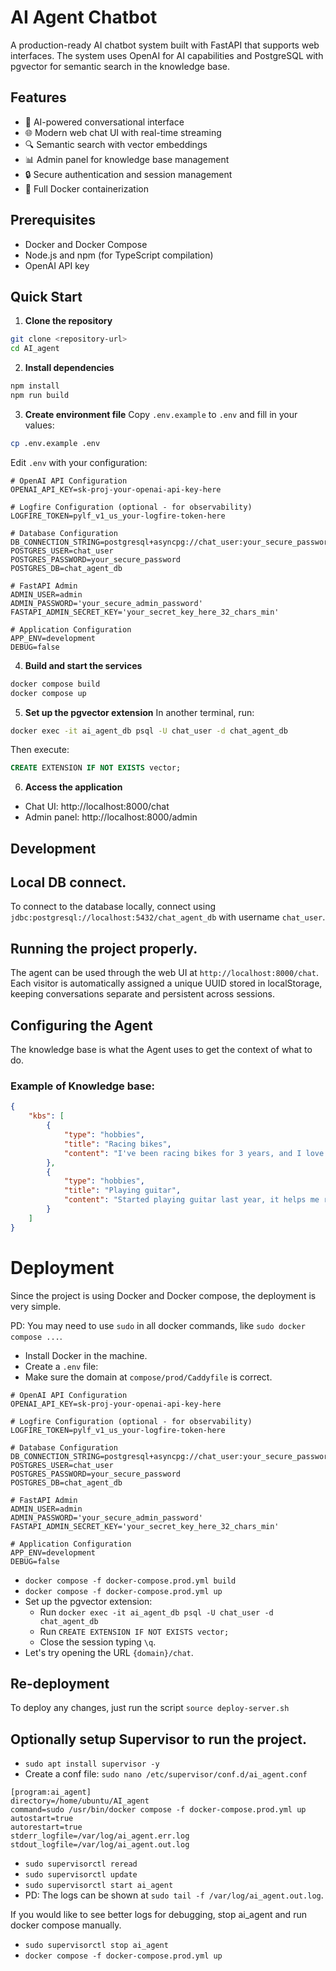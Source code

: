 # AI Agent Chatbot

A production-ready AI chatbot system built with FastAPI that supports web interfaces. The system uses OpenAI for AI capabilities and PostgreSQL with pgvector for semantic search in the knowledge base.

## Features

- 🤖 AI-powered conversational interface
- 🌐 Modern web chat UI with real-time streaming
- 🔍 Semantic search with vector embeddings
- 📊 Admin panel for knowledge base management
- 🔒 Secure authentication and session management
- 🐳 Full Docker containerization

## Prerequisites

- Docker and Docker Compose
- Node.js and npm (for TypeScript compilation)
- OpenAI API key

## Quick Start

1. **Clone the repository**
```bash
git clone <repository-url>
cd AI_agent
```

2. **Install dependencies**
```bash
npm install
npm run build
```

3. **Create environment file**
Copy `.env.example` to `.env` and fill in your values:
```bash
cp .env.example .env
```

Edit `.env` with your configuration:
```dotenv
# OpenAI API Configuration
OPENAI_API_KEY=sk-proj-your-openai-api-key-here

# Logfire Configuration (optional - for observability)
LOGFIRE_TOKEN=pylf_v1_us_your-logfire-token-here

# Database Configuration
DB_CONNECTION_STRING=postgresql+asyncpg://chat_user:your_secure_password@db/chat_agent_db
POSTGRES_USER=chat_user
POSTGRES_PASSWORD=your_secure_password
POSTGRES_DB=chat_agent_db

# FastAPI Admin
ADMIN_USER=admin
ADMIN_PASSWORD='your_secure_admin_password'
FASTAPI_ADMIN_SECRET_KEY='your_secret_key_here_32_chars_min'

# Application Configuration
APP_ENV=development
DEBUG=false
```

4. **Build and start the services**
```bash
docker compose build
docker compose up
```

5. **Set up the pgvector extension**
In another terminal, run:
```bash
docker exec -it ai_agent_db psql -U chat_user -d chat_agent_db
```
Then execute:
```sql
CREATE EXTENSION IF NOT EXISTS vector;
```

6. **Access the application**
- Chat UI: http://localhost:8000/chat
- Admin panel: http://localhost:8000/admin

## Development


## Local DB connect.

To connect to the database locally, connect using `jdbc:postgresql://localhost:5432/chat_agent_db` with username `chat_user`.

## Running the project properly.

The agent can be used through the web UI at `http://localhost:8000/chat`. Each visitor is automatically assigned a unique UUID stored in localStorage, keeping conversations separate and persistent across sessions.

## Configuring the Agent

The knowledge base is what the Agent uses to get the context of what to do.

### Example of Knowledge base:

```json
{
    "kbs": [
        {
            "type": "hobbies",
            "title": "Racing bikes",
            "content": "I've been racing bikes for 3 years, and I love the adrenaline rush."
        },
        {
            "type": "hobbies",
            "title": "Playing guitar",
            "content": "Started playing guitar last year, it helps me relax after work."
        }
    ]
}
```


# Deployment

Since the project is using Docker and Docker compose, the deployment is very simple.

PD: You may need to use `sudo` in all docker commands, like `sudo docker compose ...`.

- Install Docker in the machine.
- Create a `.env` file:
- Make sure the domain at `compose/prod/Caddyfile` is correct.
```dotenv
# OpenAI API Configuration
OPENAI_API_KEY=sk-proj-your-openai-api-key-here

# Logfire Configuration (optional - for observability)
LOGFIRE_TOKEN=pylf_v1_us_your-logfire-token-here

# Database Configuration
DB_CONNECTION_STRING=postgresql+asyncpg://chat_user:your_secure_password@db/chat_agent_db
POSTGRES_USER=chat_user
POSTGRES_PASSWORD=your_secure_password
POSTGRES_DB=chat_agent_db

# FastAPI Admin
ADMIN_USER=admin
ADMIN_PASSWORD='your_secure_admin_password'
FASTAPI_ADMIN_SECRET_KEY='your_secret_key_here_32_chars_min'

# Application Configuration
APP_ENV=development
DEBUG=false
```

- `docker compose -f docker-compose.prod.yml build`
- `docker compose -f docker-compose.prod.yml up`
- Set up the pgvector extension:
  - Run `docker exec -it ai_agent_db psql -U chat_user -d chat_agent_db`
  - Run `CREATE EXTENSION IF NOT EXISTS vector;`
  - Close the session typing `\q`.
- Let's try opening the URL `{domain}/chat`.

## Re-deployment
To deploy any changes, just run the script `source deploy-server.sh`

## Optionally setup Supervisor to run the project.

- `sudo apt install supervisor -y`
- Create a conf file: `sudo nano /etc/supervisor/conf.d/ai_agent.conf`
```
[program:ai_agent]
directory=/home/ubuntu/AI_agent
command=sudo /usr/bin/docker compose -f docker-compose.prod.yml up
autostart=true
autorestart=true
stderr_logfile=/var/log/ai_agent.err.log
stdout_logfile=/var/log/ai_agent.out.log
```
- `sudo supervisorctl reread`
- `sudo supervisorctl update`
- `sudo supervisorctl start ai_agent`
- PD: The logs can be shown at `sudo tail -f /var/log/ai_agent.out.log`.

If you would like to see better logs for debugging, stop ai_agent
and run docker compose manually.
- `sudo supervisorctl stop ai_agent`
- `docker compose -f docker-compose.prod.yml up`
